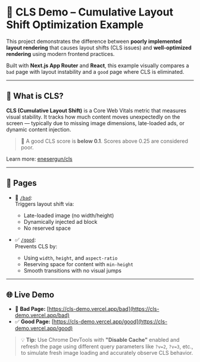 # 🚀 CLS Demo – Cumulative Layout Shift Optimization Example

This project demonstrates the difference between **poorly implemented layout rendering** that causes layout shifts (CLS issues) and **well-optimized rendering** using modern frontend practices.

Built with **Next.js App Router** and **React**, this example visually compares a `bad` page with layout instability and a `good` page where CLS is eliminated.

---

## 📖 What is CLS?

**CLS (Cumulative Layout Shift)** is a Core Web Vitals metric that measures visual stability. It tracks how much content moves unexpectedly on the screen — typically due to missing image dimensions, late-loaded ads, or dynamic content injection.

> 🎯 A good CLS score is **below 0.1**. Scores above 0.25 are considered poor.

Learn more: [enesergun/cls]([https://web.dev/cls](https://enesergun.medium.com/gerçek-hayattan-örneklerle-cumulative-layout-shift-optimizasyonu-2713ff1fe0de))

---

## 🧪 Pages

- 🔴 [`/bad`](https://cls-demo.vercel.app/bad):  
  Triggers layout shift via:
  - Late-loaded image (no width/height)
  - Dynamically injected ad block
  - No reserved space

- ✅ [`/good`](https://cls-demo.vercel.app/good):  
  Prevents CLS by:
  - Using `width`, `height`, and `aspect-ratio`
  - Reserving space for content with `min-height`
  - Smooth transitions with no visual jumps

---
## 🌐 Live Demo

- 🔴 **Bad Page:** [https://cls-demo.vercel.app/bad](https://cls-demo.vercel.app/bad)  
- ✅ **Good Page:** [https://cls-demo.vercel.app/good](https://cls-demo.vercel.app/good)

> 💡 **Tip:** Use Chrome DevTools with **"Disable Cache"** enabled and refresh the page using different query parameters like `?v=2`, `?v=3`, etc., to simulate fresh image loading and accurately observe CLS behavior.
